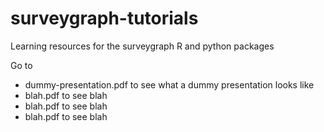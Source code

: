 # surveygraph-tutorials

Learning resources for the surveygraph R and python packages

Go to 

* dummy-presentation.pdf to see what a dummy presentation looks like
* blah.pdf to see blah 
* blah.pdf to see blah 
* blah.pdf to see blah 
